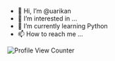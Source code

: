 - 👋 Hi, I’m @uarikan
- 👀 I’m interested in ...
- 🌱 I’m currently learning Python
- 📫 How to reach me ...

<!---
uarikan/uarikan is a ✨ special ✨ repository because its `README.md` (this file) appears on your GitHub profile.
You can click the Preview link to take a look at your changes.
--->

![Profile View Counter](https://komarev.com/ghpvc/?username=uarikan)
